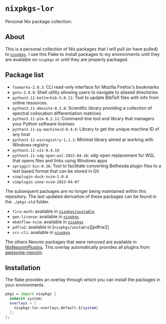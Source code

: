 # `nixpkgs-lor`

Personal Nix package collection.

## About

This is a personal collection of Nix packages that
I will pull (or have pulled) to [`nixpkgs`][nixpkgs].
I use this Flake to install packages to my environments
until they are available on `nixpkgs` or until they are properly packaged.

[nixpkgs]: https://github.com/NixOS/nixpkgs

## Package list

<!-- editorconfig-checker-disable -->

- `foxmarks-2.0.3`: CLI read-only interface for Mozilla Firefox's bookmarks
- `goto-2.0.0`: Shell utility allowing users to navigate to aliased directories
- `python3.11-betterbib-5.0.11`: Tool to update BibTeX files with info from online resources.
- `python3.11-dmsuite-0.3.0`: Scientific library providing a collection of spectral collocation differentiation matrices
- `python3.11-plm-0.2.11`: Command-line tool and library that managers your Python software licenses
- `python3.11-py-machineid-0.4.6`: Library to get the unique machine ID of any host
- `python3.11-winregistry-1.1.1`: Minimal library aimed at working with Windows registry
- `python3.11-x21-0.4.19`
- `python3.11-xdg-open-wsl-2022-04-16`: xdg-open replacement for WSL that opens files and links using Windows apps
- `spriggit-bin-0.16`: Tool to facilitate converting Bethesda plugin files to a text based format that can be stored in Git
- `vimplugin-duck-nvim-1.0.0`
- `vimplugin-zone-nvim-2023-04-07`

<!-- editorconfig-checker-enable -->

The subsequent packages are no longer being maintained within this repository.
The last updated derivation of these packages
can be found in the `./pkgs-old` folder.

- `fira-math`: available in [`nixpkgs/unstable`][fira-math]
- `gen-license`: available in [`nixpkgs`][gen-license]
- `mkdnflow-nvim`: available in [`nixpkgs`][mkdnflow-nvim]
- `pdfrw2`: available in [`nixpkgs/unstable`][pdfrw2]
- `src-cli`: available in [`nixpkgs`][src-cli]

The others Neovim packages that were removed
are available in [NixNeovimPlugins].
This overlay automatically provides all plugins from [awesome-neovim].

<!-- editorconfig-checker-disable -->

[fira-math]: https://github.com/NixOS/nixpkgs/blob/nixos-unstable/pkgs/by-name/fi/fira-math/package.nix
[gen-license]: https://github.com/NixOS/nixpkgs/blob/nixos-23.11/pkgs/development/tools/gen-license/default.nix
[mkdnflow-nvim]: https://github.com/NixOS/nixpkgs/blob/d65bceaee0fb1e64363f7871bc43dc1c6ecad99f/pkgs/applications/editors/vim/plugins/generated.nix#L5583
[src-cli]: https://github.com/NixOS/nixpkgs/blob/nixos-23.11/pkgs/development/tools/misc/src-cli/default.nix
[NixNeovimPlugins]: https://github.com/NixNeovim/NixNeovimPlugins
[awesome-neovim]: https://github.com/rockerBOO/awesome-neovim

<!-- editorconfig-checker-enable -->

## Installation

The flake provides an overlay through which
you can install the packages in your environments.

```nix
pkgs = import nixpkgs {
  inherit system;
  overlays = [
    nixpkgs-lor.overlays.default.${system}
  ];
};
```
